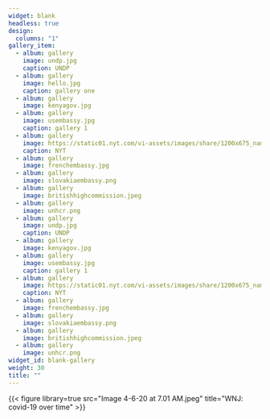 ```yaml
---
widget: blank
headless: true
design:
  columns: "1"
gallery_item:
  - album: gallery
    image: undp.jpg
    caption: UNDP
  - album: gallery
    image: hello.jpg
    caption: gallery one
  - album: gallery
    image: kenyagov.jpg
  - album: gallery
    image: usembassy.jpg
    caption: gallery 1
  - album: gallery
    image: https://static01.nyt.com/vi-assets/images/share/1200x675_nameplate.png
    caption: NYT
  - album: gallery
    image: frenchembassy.jpg
  - album: gallery
    image: slovakiaembassy.png
  - album: gallery
    image: britishhighcommission.jpeg
  - album: gallery
    image: unhcr.png
  - album: gallery
    image: undp.jpg
    caption: UNDP
  - album: gallery
    image: kenyagov.jpg
  - album: gallery
    image: usembassy.jpg
    caption: gallery 1
  - album: gallery
    image: https://static01.nyt.com/vi-assets/images/share/1200x675_nameplate.png
    caption: NYT
  - album: gallery
    image: frenchembassy.jpg
  - album: gallery
    image: slovakiaembassy.png
  - album: gallery
    image: britishhighcommission.jpeg
  - album: gallery
    image: unhcr.png
widget_id: blank-gallery
weight: 30
title: ""
---
```

{{< figure library=true src="Image 4-6-20 at 7.01 AM.jpeg" title="WNJ: covid-19 over time" >}}

